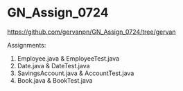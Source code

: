# GN_Assign_0724
https://github.com/gervanpn/GN_Assign_0724/tree/gervan

Assignments:

1) Employee.java & EmployeeTest.java
2) Date.java & DateTest.java
3) SavingsAccount.java & AccountTest.java
4) Book.java & BookTest.java
